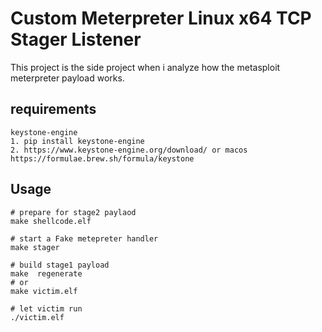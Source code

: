 # Custom Meterpreter Linux x64 TCP Stager Listener

This project is the side project when i analyze how the metasploit meterpreter payload works.

## requirements
```
keystone-engine
1. pip install keystone-engine
2. https://www.keystone-engine.org/download/ or macos https://formulae.brew.sh/formula/keystone
```

## Usage

```
# prepare for stage2 paylaod 
make shellcode.elf

# start a Fake metepreter handler 
make stager

# build stage1 payload
make  regenerate 
# or
make victim.elf

# let victim run 
./victim.elf
```


